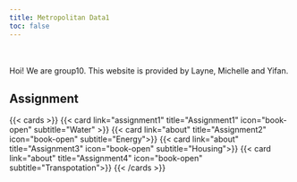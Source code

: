```yaml
---
title: Metropolitan Data1
toc: false
---
```

<br/>
<br/>
Hoi! We are group10. This website is provided by Layne, Michelle and Yifan.  

  


## Assignment

{{< cards >}}
  {{< card link="assignment1" title="Assignment1" icon="book-open" subtitle="Water" >}}
  {{< card link="about" title="Assignment2" icon="book-open" subtitle="Energy">}}
  {{< card link="about" title="Assignment3" icon="book-open" subtitle="Housing">}}
  {{< card link="about" title="Assignment4" icon="book-open" subtitle="Transpotation">}}
{{< /cards >}}


